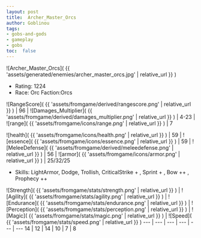 ```yaml
---
layout: post
title:  Archer_Master_Orcs
author: Goblinou
tags:
- gobs-and-gods
- gameplay
- gobs
toc:  false
---
```


![Archer_Master_Orcs]( {{ 'assets/generated/enemies/archer_master_orcs.jpg' | relative_url }} )
- Rating: 1224
- Race: Orc  Faction:Orcs

![RangeScore]( {{ 'assets/fromgame/derived/rangescore.png' | relative_url }} ) | 96 | ![Damages_Multiplier]( {{ 'assets/fromgame/derived/damages_multiplier.png' | relative_url }} ) | 4-23 | ![range]( {{ 'assets/fromgame/icons/range.png' | relative_url }} ) | 7


![health]( {{ 'assets/fromgame/icons/health.png' | relative_url }} ) | 59 | ![essence]( {{ 'assets/fromgame/icons/essence.png' | relative_url }} ) | 59 | ![MeleeDefense]( {{ 'assets/fromgame/derived/meleedefense.png' | relative_url }} ) | 56 | ![armor]( {{ 'assets/fromgame/icons/armor.png' | relative_url }} ) | 25/32/25

* Skills: LightArmor, Dodge, Trollish, CriticalStrike + , Sprint + , Bow ++ , Prophecy ++ 

![Strength]( {{ 'assets/fromgame/stats/strength.png' | relative_url }} ) | ![Agility]( {{ 'assets/fromgame/stats/agility.png' | relative_url }} ) | ![Endurance]( {{ 'assets/fromgame/stats/endurance.png' | relative_url }} ) | ![Perception]( {{ 'assets/fromgame/stats/perception.png' | relative_url }} ) | ![Magic]( {{ 'assets/fromgame/stats/magic.png' | relative_url }} ) | ![Speed]( {{ 'assets/fromgame/stats/speed.png' | relative_url }} )
--- | --- | --- | --- | --- | ---
14 | 12 | 14 | 10 | 7 | 8
